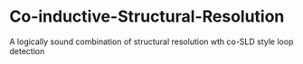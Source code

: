 # Co-inductive-Structural-Resolution
A logically sound combination of structural resolution wth co-SLD style loop detection 
